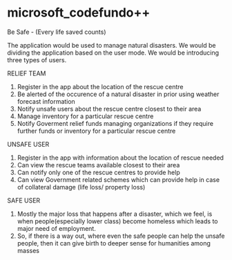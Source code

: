 # microsoft_codefundo++

Be Safe - (Every life saved counts) 

The application would be used to manage natural disasters. We would be dividing the application based on the user mode. We would be introducing three types of users. 

RELIEF TEAM 
1. Register in the app about the location of the rescue centre
2. Be alerted of the occurence of a natural disaster in prior using weather forecast information 
3. Notify unsafe users about the rescue centre closest to their area
4. Manage inventory for a particular rescue centre
5. Notify Goverment relief funds managing organizations if they require further funds or inventory for a particular rescue centre

UNSAFE USER 
1. Register in the app with information about the location of rescue needed
2. Can view the rescue teams available closest to their area
3. Can notify only one of the rescue centres to provide help
4. Can view Government related schemes which can provide help in case of collateral damage (life loss/ property loss)

SAFE USER
1. Mostly the major loss that happens after a disaster, which we feel, is when people(especially lower class) become homeless which leads to major need of employment.
2. So, if there is a way out, where even the safe people can help the unsafe people, then it can give birth to deeper sense for humanities among masses

